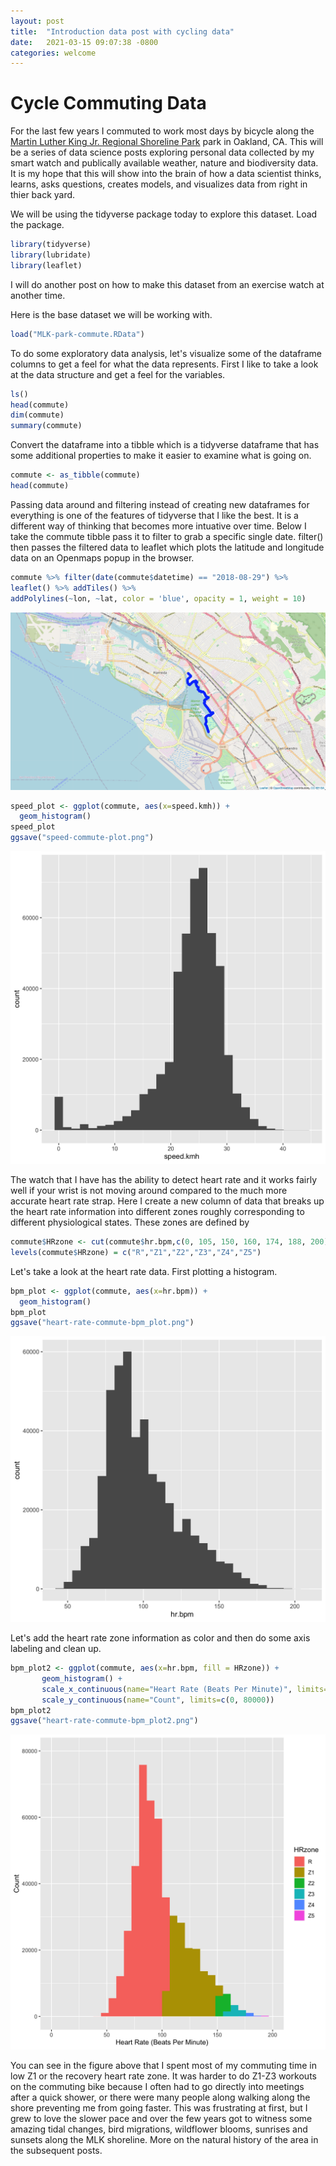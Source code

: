 ```yaml
---
layout: post
title:  "Introduction data post with cycling data"
date:   2021-03-15 09:07:38 -0800
categories: welcome
---
```



# Cycle Commuting Data

For the last few years I commuted to work most days by bicycle along the [Martin Luther King Jr. Regional Shoreline Park](https://www.ebparks.org/parks/martinlking/) park in Oakland, CA. This will be a series of data science posts exploring personal data collected by my smart watch and publically available weather, nature and biodiversity data. It is my hope that this will show into the brain of how a data scientist thinks, learns, asks questions, creates models, and visualizes data from right in thier back yard.

We will be using the tidyverse package today to explore this dataset. Load the package.
```R
library(tidyverse)
library(lubridate)
library(leaflet)
```


I will do another post on how to make this dataset from an exercise watch at another time.

Here is the base dataset we will be working with.
```R
load("MLK-park-commute.RData")
```

To do some exploratory data analysis, let's visualize some of the dataframe columns to get a feel for what the data represents. First I like to take a look at the data structure and get a feel for the variables.

```R
ls()
head(commute)
dim(commute)
summary(commute)
```

Convert the dataframe into a tibble which is a tidyverse dataframe that has some additional properties to make it easier to examine what is going on.
```R
commute <- as_tibble(commute)
head(commute)
```

Passing data around and filtering instead of creating new dataframes for everything is one of the features of tidyverse that I like the best. It is a different way of thinking that becomes more intuative over time. Below I take the commute tibble pass it to filter to grab a specific single date. filter() then passes the filtered data to leaflet which plots the latitude and longitude data on an Openmaps popup in the browser.


```R
commute %>% filter(date(commute$datetime) == "2018-08-29") %>%
leaflet() %>% addTiles() %>%
addPolylines(~lon, ~lat, color = 'blue', opacity = 1, weight = 10)
```

![MLK-shoreline-commute](/static/img/MLK-shoreline-commute.png)



```R
speed_plot <- ggplot(commute, aes(x=speed.kmh)) +
  geom_histogram()
speed_plot
ggsave("speed-commute-plot.png")
```

![image](/static/img/speed-commute-plot.png)



The watch that I have has the ability to detect heart rate and it works fairly well if your wrist is not moving around compared to the much more accurate heart rate strap. Here I create a new column of data that breaks up the heart rate information into different zones roughly corresponding to different physiological states. These zones are defined by

```R
commute$HRzone <- cut(commute$hr.bpm,c(0, 105, 150, 160, 174, 188, 200))
levels(commute$HRzone) = c("R","Z1","Z2","Z3","Z4","Z5")
```
Let's take a look at the heart rate data. First plotting a histogram.

```R
bpm_plot <- ggplot(commute, aes(x=hr.bpm)) +
  geom_histogram()
bpm_plot
ggsave("heart-rate-commute-bpm_plot.png")
```


![image](/static/img/heart-rate-commute-bpm_plot.png)

Let's add the heart rate zone information as color and then do some axis labeling and clean up.


```R
bpm_plot2 <- ggplot(commute, aes(x=hr.bpm, fill = HRzone)) +
       geom_histogram() +
       scale_x_continuous(name="Heart Rate (Beats Per Minute)", limits=c(0, 200)) +
       scale_y_continuous(name="Count", limits=c(0, 80000))
bpm_plot2
ggsave("heart-rate-commute-bpm_plot2.png")
```

![image](/static/img/heart-rate-commute-bpm_plot2.png)


You can see in the figure above that I spent most of my commuting time in low Z1 or the recovery heart rate zone. It was harder to do Z1-Z3 workouts on the commuting bike because I often had to go directly into meetings after a quick shower, or there were many people along walking along the shore preventing me from going faster. This was frustrating at first, but I grew to love the slower pace and over the few years got to witness some amazing tidal changes, bird migrations, wildflower blooms, sunrises and sunsets along the MLK shoreline. More on the natural history of the area in the subsequent posts.
